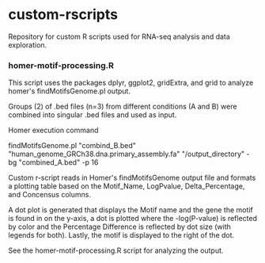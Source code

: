 # custom-rscripts
Repository for custom R scripts used for RNA-seq analysis and data exploration.

### homer-motif-processing.R
This script uses the packages dplyr, ggplot2, gridExtra, and grid to analyze homer's findMotifsGenome.pl output.

Groups (2) of .bed files (n=3) from different conditions (A and B) were combined into singular .bed files and used as input.

Homer execution command

findMotifsGenome.pl "combind_B.bed" "human_genome_GRCh38.dna.primary_assembly.fa" "/output_directory" -bg "combined_A.bed" -p 16

Custom r-script reads in Homer's findMotifsGenome output file and formats a plotting table based on the Motif_Name, LogPvalue, Delta_Percentage, and Concensus columns.

A dot plot is generated that displays the Motif name and the gene the motif is found in on the y-axis, a dot is plotted where the -log(P-value) is reflected by color and the Percentage Difference is reflected by dot size (with legends for both). Lastly, the motif is displayed to the right of the dot. 

See the homer-motif-processing.R script for analyzing the output. 
